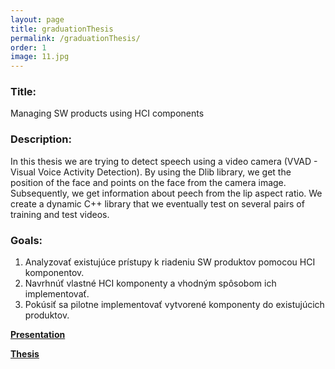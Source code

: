 ```yaml
---
layout: page
title: graduationThesis
permalink: /graduationThesis/
order: 1
image: 11.jpg
---
```

### Title:

Managing SW products using HCI components

### Description:

In this thesis we are trying to detect speech using a video camera (VVAD - Visual Voice Activity Detection). By using the Dlib library, we get the position of the face and points on the face from the camera image. Subsequently, we get information about peech from the lip aspect ratio. We create a dynamic C++ library that we eventually test on several pairs of training and test videos.

### Goals:

1. Analyzovať existujúce prístupy k riadeniu SW produktov pomocou HCI komponentov.
2. Navrhnúť vlastné HCI komponenty a vhodným spôsobom ich implementovať.
3. Pokúsiť sa pilotne implementovať vytvorené komponenty do existujúcich produktov.

[**Presentation**](https://thesis.science.upjs.sk/~rstana/wp-content/uploads/2019/08/Riadenie-softvérových-produktov-pomocou-HCI-komponentov.pptx)

[**Thesis**](https://thesis.science.upjs.sk/~rstana/wp-content/uploads/2019/08/mgr.pdf)
